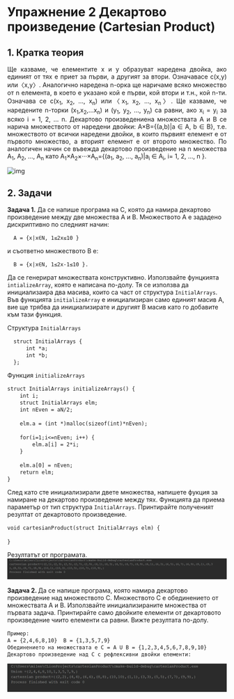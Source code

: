 # Упражнение 2 Декартово произведение (Cartesian Product)
## 1. Кратка теория

<p align="justify">
Ще казваме, че елементите x и y образуват наредена двойка, ако единият от тях е приет за първи, а другият за втори. Означавасе с(x,y) или〈x,y〉. Аналогично наредена n-орка ще наричаме всяко множество от n елемента, в което е указано кой е първи, кой втори и т.н., кой n-ти. Означава се с(x<sub>1</sub>, x<sub>2</sub>, ..., x<sub>n</sub>) или〈x<sub>1</sub>, x<sub>2</sub>, ..., x<sub>n</sub>〉. Ще казваме, че наредените n-торки (x<sub>1</sub>,x<sub>2</sub>,...x<sub>n</sub>) и (y<sub>1</sub>, y<sub>2</sub>, ..., y<sub>n</sub>) са равни, ако x<sub>i</sub> = y<sub>i</sub> за всяко i = 1, 2, ... n. Декартово произведениена множествата A и B се нарича множеството от наредени двойки: A×B={(a,b)|a ∈ A, b ∈ B}, т.е. множеството от всички наредени двойки, в които първият елемент е от първото множество, а вторият елемент е от второто множество. По аналогичен начин се въвежда декартово произведение на n множества A<sub>1</sub>, A<sub>2</sub>, ..., A<sub>n</sub> като A<sub>1</sub>×A<sub>2</sub>×···×A<sub>n</sub>={(a<sub>1</sub>, a<sub>2</sub>, ..., a<sub>n</sub>)|a<sub>i</sub> ∈ A<sub>i</sub>, i= 1, 2, ..., n }.
</p>

![img](https://upload.wikimedia.org/wikipedia/commons/thumb/4/4e/Cartesian_Product_qtl1.svg/1200px-Cartesian_Product_qtl1.svg.png)

## 2. Задачи

<b>Задача 1.</b> Да се напише програма на С, която да намира декартово произведение
между две множества A и B. Множеството А е зададено дискриптивно по следният начин: <br>
```
  A = {x|x∈N, 1≤2x≤10 } 
```
и съответно множеството B е: <br>
```
  B = {x|x∈N, 1≤2x-1≤10 }.
```
Да се генерират множествата конструктивно. Използвайте фунцкията ```intializeArray```, която е написана по-долу. 
Тя се използва да инициализаира два масива, които са част от структура ```InitialArrays```. Във функцията ```initializeArray``` e инициализиран само единият масив А, вие ще трябва да инициализирате и другият B масив като го 
добавите към тази функция.

Структура ```InitialArrays```
```
  struct InitialArrays {
      int *a;
      int *b;
  };
```

Функция ```initializeArrays```
```
struct InitialArrays initializeArrays() {
    int i;
    struct InitialArrays elm;
    int nEven = aN/2;

    elm.a = (int *)malloc(sizeof(int)*nEven);

    for(i=1;i<=nEven; i++) {
        elm.a[i] = 2*i;
    }
    
    elm.a[0] = nEven;
    return elm;
}
```
След като сте инициализирали двете множества, напишете фукция за намиране на декартово произведение между тях. Функцията да приема параметър от тип структура ```InitialArrays```. Принтирайте полученият резултат от декартовото произведение.
``` 
void cartesianProduct(struct InitialArrays elm) {
    
}
```
Резултатът от програмата. <br>
![alt tag](https://github.com/milenaangelova1/DescreteStructures/blob/master/images/task1.PNG) <br>

<b>Задача 2. </b>Да се напише програма, която намира декартово произведение над множеството C. Множеството C е обединението от множествата А и B. Използвайте инициализираните множества от първата задача. Принтирайте само двойките елементи от декартовото произведение чиито елементи са равни. Вижте резултата по-долу.

```
Пример:
А = {2,4,6,8,10}  B = {1,3,5,7,9} 
Обединението на множествата е C = A U B = {1,2,3,4,5,6,7,8,9,10}
Декартово произведение над C с рефлексивни двойки елементи:
```
![alt tag](https://github.com/milenaangelova1/DescreteStructures/blob/master/images/task2.PNG) <br>


